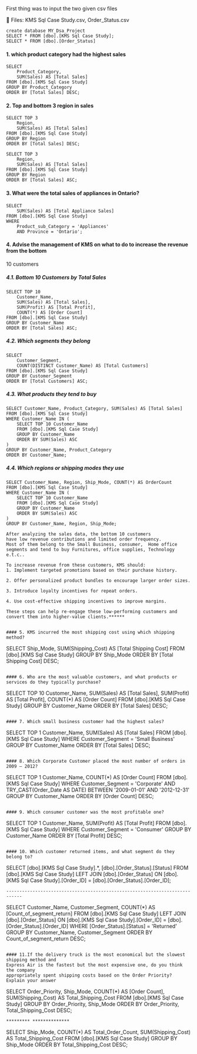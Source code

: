 First thing was to input the two given csv files

📁 Files: KMS Sql Case Study.csv, Order_Status.csv

```
create database MY_Dsa_Project
SELECT * FROM [dbo].[KMS Sql Case Study];
SELECT * FROM [dbo].[Order_Status]
```

#### 1. which product category had the highest sales
```
SELECT 
    Product_Category,
    SUM(Sales) AS [Total Sales]
FROM [dbo].[KMS Sql Case Study]
GROUP BY Product_Category
ORDER BY [Total Sales] DESC;
```
#### 2. Top and bottom 3 region in sales
```
SELECT TOP 3 
    Region,
    SUM(Sales) AS [Total Sales]
FROM [dbo].[KMS Sql Case Study]
GROUP BY Region
ORDER BY [Total Sales] DESC;

SELECT TOP 3 
    Region,
    SUM(Sales) AS [Total Sales]
FROM [dbo].[KMS Sql Case Study]
GROUP BY Region
ORDER BY [Total Sales] ASC;
```

#### 3. What were the total sales of appliances in Ontario?
```
SELECT 
    SUM(Sales) AS [Total Appliance Sales]
FROM [dbo].[KMS Sql Case Study]
WHERE 
    Product_sub_Category = 'Appliances'
    AND Province = 'Ontario';
```

#### 4. Advise the management of KMS on what to do to increase the revenue from the bottom 
10 customers

##### 4.1. Bottom 10 Customers by Total Sales
```
SELECT TOP 10 
    Customer_Name,
    SUM(Sales) AS [Total Sales],
    SUM(Profit) AS [Total Profit],
    COUNT(*) AS [Order Count]
FROM [dbo].[KMS Sql Case Study]
GROUP BY Customer_Name
ORDER BY [Total Sales] ASC;
```

##### 4.2. Which segments they belong
```
SELECT 
    Customer_Segment, 
    COUNT(DISTINCT Customer_Name) AS [Total Customers]
FROM [dbo].[KMS Sql Case Study]
GROUP BY Customer_Segment
ORDER BY [Total Customers] ASC;
```

##### 4.3. What products they tend to buy

```
SELECT Customer_Name, Product_Category, SUM(Sales) AS [Total Sales]
FROM [dbo].[KMS Sql Case Study]
WHERE Customer_Name IN (
    SELECT TOP 10 Customer_Name
    FROM [dbo].[KMS Sql Case Study]
    GROUP BY Customer_Name
    ORDER BY SUM(Sales) ASC  
)
GROUP BY Customer_Name, Product_Category
ORDER BY Customer_Name;
```

##### 4.4. Which regions or shipping modes they use
```
SELECT Customer_Name, Region, Ship_Mode, COUNT(*) AS OrderCount
FROM [dbo].[KMS Sql Case Study]
WHERE Customer_Name IN (
    SELECT TOP 10 Customer_Name
    FROM [dbo].[KMS Sql Case Study]
    GROUP BY Customer_Name
    ORDER BY SUM(Sales) ASC 
)
GROUP BY Customer_Name, Region, Ship_Mode;
```

```
After analyzing the sales data, the bottom 10 customers 
have low revenue contributions and limited order frequency.
Most of them belong to the Small Business, consumer,  Home office segments and tend to buy Furnitures, office supplies, Technology e.t.c..

To increase revenue from these customers, KMS should:
1. Implement targeted promotions based on their purchase history.

2. Offer personalized product bundles to encourage larger order sizes.

3. Introduce loyalty incentives for repeat orders.

4. Use cost-effective shipping incentives to improve margins.

These steps can help re-engage these low-performing customers and convert them into higher-value clients.******


#### 5. KMS incurred the most shipping cost using which shipping method?
```
SELECT 
    Ship_Mode,
    SUM(Shipping_Cost) AS [Total Shipping Cost]
FROM [dbo].[KMS Sql Case Study]
GROUP BY Ship_Mode
ORDER BY [Total Shipping Cost] DESC;
```

#### 6. Who are the most valuable customers, and what products or services do they typically purchase?
```
SELECT TOP 10 
    Customer_Name,
    SUM(Sales) AS [Total Sales],
    SUM(Profit) AS [Total Profit],
    COUNT(*) AS [Order Count]
FROM [dbo].[KMS Sql Case Study]
GROUP BY Customer_Name
ORDER BY [Total Sales] DESC;
```

#### 7. Which small business customer had the highest sales? 
```
SELECT TOP 1 
    Customer_Name,
    SUM(Sales) AS [Total Sales]
FROM [dbo].[KMS Sql Case Study]
WHERE Customer_Segment = 'Small Business'
GROUP BY Customer_Name
ORDER BY [Total Sales] DESC;
```

#### 8. Which Corporate Customer placed the most number of orders in 2009 – 2012?
```
SELECT TOP 1 
    Customer_Name,
    COUNT(*) AS [Order Count]
FROM [dbo].[KMS Sql Case Study]
WHERE 
    Customer_Segment = 'Corporate' AND
    TRY_CAST(Order_Date AS DATE) BETWEEN '2009-01-01' AND '2012-12-31'
GROUP BY Customer_Name
ORDER BY [Order Count] DESC;
```

#### 9. Which consumer customer was the most profitable one? 
```
SELECT TOP 1 
    Customer_Name,
    SUM(Profit) AS [Total Profit]
FROM [dbo].[KMS Sql Case Study]
WHERE Customer_Segment = 'Consumer'
GROUP BY Customer_Name
ORDER BY [Total Profit] DESC;
```

#### 10. Which customer returned items, and what segment do they belong to? 
```
SELECT 
    [dbo].[KMS Sql Case Study].*,
    [dbo].[Order_Status].[Status]
FROM [dbo].[KMS Sql Case Study]
LEFT JOIN [dbo].[Order_Status]
    ON [dbo].[KMS Sql Case Study].[Order_ID] = [dbo].[Order_Status].[Order_ID];
```
----------------------------------------------------------------------------
```
SELECT 
    Customer_Name,
    Customer_Segment,
    COUNT(*) AS [Count_of_segment_return]
FROM [dbo].[KMS Sql Case Study]
LEFT JOIN [dbo].[Order_Status]
    ON [dbo].[KMS Sql Case Study].[Order_ID] = [dbo].[Order_Status].[Order_ID]
WHERE [Order_Status].[Status] = 'Returned'
GROUP BY Customer_Name, Customer_Segment
ORDER BY Count_of_segment_return DESC;
```

#### 11.If the delivery truck is the most economical but the slowest shipping method and 
Express Air is the fastest but the most expensive one, do you think the company 
appropriately spent shipping costs based on the Order Priority? Explain your answer 

```
SELECT 
    Order_Priority,
    Ship_Mode,
    COUNT(*) AS [Order Count],
    SUM(Shipping_Cost) AS Total_Shipping_Cost
FROM [dbo].[KMS Sql Case Study]
GROUP BY Order_Priority, Ship_Mode
ORDER BY Order_Priority, Total_Shipping_Cost DESC;
```
********* **************
```
SELECT 
    Ship_Mode,
    COUNT(*) AS Total_Order_Count,
    SUM(Shipping_Cost) AS Total_Shipping_Cost
FROM 
    [dbo].[KMS Sql Case Study]
GROUP BY 
    Ship_Mode
ORDER BY 
    Total_Shipping_Cost DESC;
```
